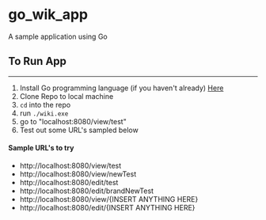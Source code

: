 # go_wik_app
A sample application using Go 

## To Run App
---
1. Install Go programming language (if you haven't already) [Here](https://golang.org/dl/)
2. Clone Repo to local machine
3. `cd` into the repo
4. run `./wiki.exe`
5. go to "localhost:8080/view/test"
6. Test out some URL's sampled below 

#### Sample URL's to try
* http://localhost:8080/view/test
* http://localhost:8080/view/newTest
* http://localhost:8080/edit/test
* http://localhost:8080/edit/brandNewTest
* http://localhost:8080/view/{INSERT ANYTHING HERE}
* http://localhost:8080/edit/{INSERT ANYTHING HERE}
